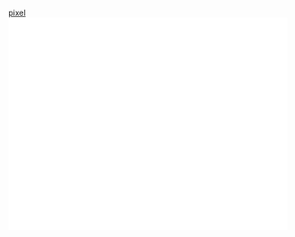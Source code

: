[pixel](https://pixel-profile.vercel.app/api/github-stats?username=kaminzhi&theme=monica)
![status](./github-metrics.svg)
